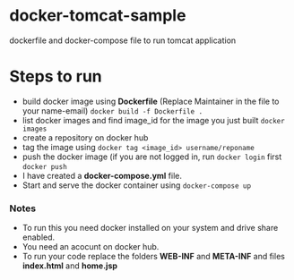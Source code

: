 # docker-tomcat-sample
dockerfile and docker-compose file to run tomcat application

# Steps to run

  - build docker image using **Dockerfile** (Replace Maintainer in the file to your name-email)
    ```docker build -f Dockerfile . ```
  - list docker images and find image_id for the image you just built
    ```docker images ```
  - create a repository on docker hub
  - tag the image using 
    ```docker tag <image_id> username/reponame ```
  - push the docker image (if you are not logged in, run ```docker login``` first
    ```docker push ```
  - I have created a **docker-compose.yml** file.
  - Start and serve the docker container using
    ```docker-compose up```



### Notes
 - To run this you need docker installed on your system and drive share enabled.
 - You need an acocunt on docker hub.
 - To run your code replace the folders **WEB-INF** and **META-INF** and files **index.html** and **home.jsp**
